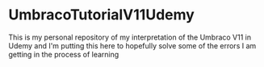 # UmbracoTutorialV11Udemy
This is my personal repository of my interpretation of the Umbraco V11 in Udemy and I'm putting this here to hopefully solve some of the errors I am getting in the process of learning
